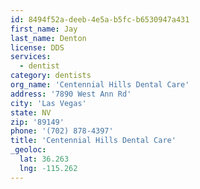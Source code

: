 ```yaml
---
id: 8494f52a-deeb-4e5a-b5fc-b6530947a431
first_name: Jay
last_name: Denton
license: DDS
services:
  - dentist
category: dentists
org_name: 'Centennial Hills Dental Care'
address: '7890 West Ann Rd'
city: 'Las Vegas'
state: NV
zip: '89149'
phone: '(702) 878-4397'
title: 'Centennial Hills Dental Care'
_geoloc:
  lat: 36.263
  lng: -115.262
---
```

